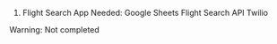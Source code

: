 1. Flight Search App
    Needed: Google Sheets
            Flight Search API
            Twilio

Warning: Not completed
